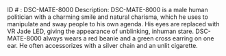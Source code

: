 ID # : DSC-MATE-8000
Description: DSC-MATE-8000 is a male human politician with a charming smile and natural charisma, which he uses to manipulate and sway people to his own agenda. His eyes are replaced with VR Jade LED, giving the appearance of unblinking, inhuman stare. DSC-MATE-8000 always wears a red beanie and a green cross earring on one ear. He often accessorizes with a silver chain and an unlit cigarette.